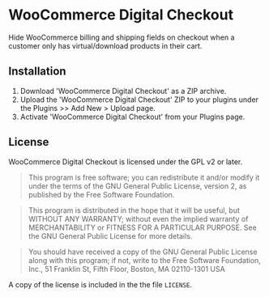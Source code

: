 # WooCommerce Digital Checkout

Hide WooCommerce billing and shipping fields on checkout when a customer only has virtual/download products in their cart.

## Installation

1. Download 'WooCommerce Digital Checkout' as a ZIP archive.
2. Upload the 'WooCommerce Digital Checkout' ZIP to your plugins under the Plugins >> Add New > Upload page.
3. Activate 'WooCommerce Digital Checkout' from your Plugins page.

## License

WooCommerce Digital Checkout is licensed under the GPL v2 or later.

> This program is free software; you can redistribute it and/or modify it under the terms of the GNU General Public License, version 2, as published by the Free Software Foundation.

> This program is distributed in the hope that it will be useful, but WITHOUT ANY WARRANTY; without even the implied warranty of MERCHANTABILITY or FITNESS FOR A PARTICULAR PURPOSE. See the GNU General Public License for more details.

> You should have received a copy of the GNU General Public License along with this program; if not, write to the Free Software Foundation, Inc., 51 Franklin St, Fifth Floor, Boston, MA 02110-1301 USA

A copy of the license is included in the the file `LICENSE`.
